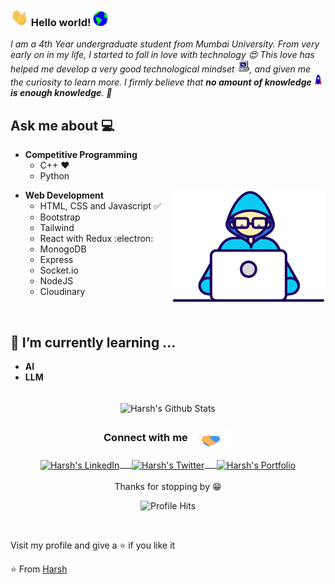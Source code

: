 ### <img src="https://github.com/HarshP2109/HarshP2109/blob/main/Assets/Hi.gif" width="29px"> Hello world!&nbsp;<img src="https://github.com/HarshP2109/HarshP2109/blob/main/Assets/Earth.gif" width="24px">
<em>I am a 4th Year undergraduate student from Mumbai University. From very early on in my life, I started to fall in love with technology 😍 This love has helped me develop a very good technological mindset <img src="https://github.com/HarshP2109/HarshP2109/blob/main/Assets/PC.gif" height="20px"/>, and given me the curiosity to learn more. I firmly believe that **no amount of knowledge <img src="https://github.com/HarshP2109/HarshP2109/blob/main/Assets/Rocket.gif" height="18px"> is enough knowledge**. 🧠</em>
 <br/>
## Ask me about :computer: 
- **Competitive Programming**
	- C++ ❤️
  - Python 

<img align="right" src="https://github.com/HarshP2109/HarshP2109/blob/main/Assets/Developer.gif"/>

- **Web Development**
  - HTML, CSS and Javascript :white_check_mark:
  - Bootstrap
  - Tailwind
  - React with Redux :electron:
  - MonogoDB
  - Express
  - Socket.io
  - NodeJS
  - Cloudinary
 
<br/>

## 🌱 I’m currently learning ...
- **AI**
- **LLM**
  <br/>
  <br/>



<p align="center">
<img align="center" src="https://github-readme-stats.vercel.app/api?username=HarshP2109&&show_icons=true&theme=radical" alt="Harsh's Github Stats">
</p>  

<div align="center">
  <h3 align="center">Connect with me<img align="center" src="https://github.com/HarshP2109/HarshP2109/blob/main/Assets/Handshake.gif" height="33px" /></h3> 
</div>
<p align="center">
 <a href="https://www.linkedin.com/in/harshpimpale/" target="blank">
  <img align="center" alt="Harsh's LinkedIn" width="30px" src="https://www.vectorlogo.zone/logos/linkedin/linkedin-icon.svg" /> &nbsp; &nbsp;
 </a>
 <a href="https://twitter.com/Harsh212003" target="blank">
  <img align="center" alt="Harsh's Twitter" width="30px" src="https://www.vectorlogo.zone/logos/twitter/twitter-official.svg" /> &nbsp; &nbsp;
 </a>
 <a href="https://harsh-portfolio-kappa.vercel.app/" target="blank">
  <img align="center" alt="Harsh's Portfolio" width="30px" src="https://github.com/uiwjs/file-icons/blob/master/icon/hcl.svg" />
<!--   <img align="center" alt="Harsh's Portfolio" width="30px" src="https://github.com/coreui/coreui-icons/blob/v2/svg/brand/cib-habr.svg" /> -->
 </a> 
  <br/>
  <br/>
  Thanks for stopping by 😁<br/>
</p>
<p align="center"><img alt="Profile Hits" src="https://hits.seeyoufarm.com/api/count/incr/badge.svg?url=https%3A%2F%2Fgithub.com%2FHarshP2109%2F" /></p>
<br/>
<p>
Visit my profile and give a ⭐️ if you like it</p>

⭐️ From [Harsh](https://github.com/HarshP2109)
